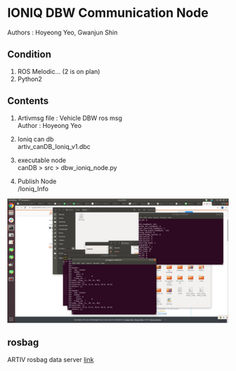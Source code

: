 # IONIQ DBW Communication Node
Authors : Hoyeong Yeo, Gwanjun Shin

## Condition
1. ROS Melodic... (2 is on plan)
2. Python2

## Contents
  1. Artivmsg file : Vehicle DBW ros msg   
    Author : Hoyeong Yeo
    
  2. Ioniq can db    
    artiv_canDB_Ioniq_v1.dbc
    
  3. executable node   
    canDB > src > dbw_ioniq_node.py
    
  4. Publish Node   
    /Ioniq_Info
    
 ![img](pics.png)
 
 
## rosbag

ARTIV rosbag data server [link](http://gofile.me/4o0Gn/k9ZL0YGhc)
